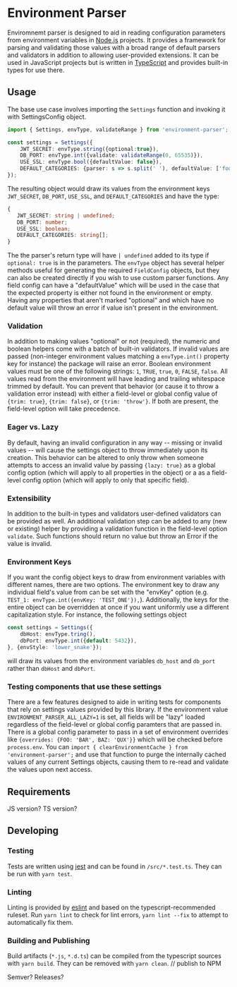# Environment Parser

Enviromnemt parser is designed to aid in reading configuration parameters from environment variables in [Node.js](https://nodejs.org/) projects.
It provides a framework for parsing and validating those values with a broad range of default parsers and validators in addition to allowing user-provided extensions.
It can be used in JavaScript projects but is written in [TypeScript](https://www.typescriptlang.org/) and provides built-in types for use there.

## Usage

The base use case involves importing the `Settings` function and invoking it with SettingsConfig object.

```typescript
import { Settings, envType, validateRange } from 'environment-parser';

const settings = Settings({
    JWT_SECRET: envType.string({optional:true}),
    DB_PORT: envType.int({validate: validateRange(0, 65535)}),
    USE_SSL: envType.bool({defaultValue: false}),
    DEFAULT_CATEGORIES: {parser: s => s.split(' '), defaultValue: ['foo', 'bar']},
});
```

The resulting object would draw its values from the environment keys `JWT_SECRET`, `DB_PORT`, `USE_SSL`, and `DEFAULT_CATEGORIES` and have the type:
 ```typescript
{
    JWT_SECRET: string | undefined;
    DB_PORT: number;
    USE_SSL: boolean;
    DEFAULT_CATEGORIES: string[];
}
```
The the parser's return type will have `| undefined` added to its type if `optional: true` is in the parameters.
The `envType` object has several helper methods useful for generating the required `FieldConfig` objects, but they can also be created directly if you wish to use custom parser functions.
Any field config can have a "defaultValue" which will be used in the case that the expected property is either not found in the environment or empty.
Having any properties that aren't marked "optional" and which have no default value will throw an error if value isn't present in the environment.

### Validation

In addition to making values "optional" or not (required), the numeric and boolean helpers come with a batch of built-in validators.
If invalid values are passed (non-integer environment values matching a `envType.int()` property key for instance) the package will raise an error.
Boolean environment values must be one of the following strings: `1`, `TRUE`, `true`, `0`, `FALSE`, `false`.
All values read from the environment will have leading and trailing whitespace trimmed by default.
You can prevent that behavior (or cause it to throw a validation error instead) with either a field-level or global config value of `{trim: true}`, `{trim: false}`, or `{trim: 'throw'}`.
If both are present, the field-level option will take precedence.

### Eager vs. Lazy

By default, having an invalid configuration in any way -- missing or invalid values -- will cause the settings object to throw immediately upon its creation.
This behavior can be altered to only throw when someone attempts to access an invalid value by passing `{lazy: true}` as a global config option (which will apply to all properties in the object) or a as a field-level config option (which will apply to only that specific field).

### Extensibility

In addition to the built-in types and validators user-defined validators can be provided as well.
An additional validation step can be added to any (new or existing) helper by providing a validation function in the field-level option `validate`.
Such functions should return no value but throw an Error if the value is invalid.

### Environment Keys

If you want the config object keys to draw from environment variables with different names, there are two options.
The environment key to draw any individual field's value from can be set with the "envKey" option (e.g. `TEST_1: envType.int({envKey: 'TEST_ONE'}),`).
Additionally, the keys for the entire object can be overridden at once if you want uniformly use a different capitalization style.
For instance, the following settings object
```typescript
const settings = Settings({
    dbHost: envType.tring(),
    dbPort: envType.int({default: 5432}),
}, {envStyle: 'lower_snake'});
```
will draw its values from the environment variables `db_host` and `db_port` rather than `dbHost` and `dbPort`.

### Testing components that use these settings

There are a few features designed to aide in writing tests for components that rely on settings values provided by this library.
If the environment value `ENVIRONMENT_PARSER_ALL_LAZY=1` is set, all fields will be "lazy" loaded regardless of the field-level or global config paramters that are passed in.
There is a global config parameter to pass in a set of environment overrides like `{overrides: {FOO: 'BAR', BAZ: 'QUX'}}` which will be checked before `process.env`.
You can `import { clearEnvironmentCache } from 'environment-parser';` and use that function to purge the internally cached values of any current Settings objects, causing them to re-read and validate the values upon next access.

## Requirements

JS version? TS version?
## Developing

### Testing

Tests are written using [jest](https://jestjs.io/) and can be found in `/src/*.test.ts`.
They can be run with `yarn test`.

### Linting

Linting is provided by [eslint](https://eslint.org/) and based on the typescript-recommended ruleset.
Run `yarn lint` to check for lint errors, `yarn lint --fix` to attempt to automatically fix them.

### Building and Publishing

Build artifacts (`*.js`, `*.d.ts`) can be compiled from the typescript sources with `yarn build`.
They can be removed with `yarn clean`.
// publish to NPM

Semver? Releases?